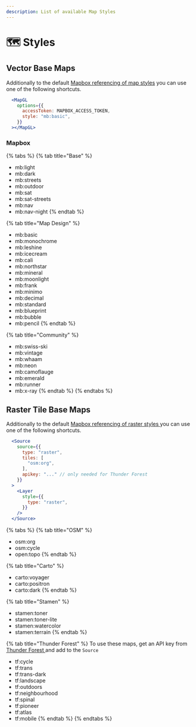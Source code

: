 ```yaml
---
description: List of available Map Styles
---
```


# 🗺 Styles

## Vector Base Maps

Additionally to the default [Mapbox referencing of map styles](https://docs.mapbox.com/mapbox-gl-js/style-spec/sources/#vector) you can use one of the following shortcuts.

```jsx
  <MapGL
    options={{
      accessToken: MAPBOX_ACCESS_TOKEN,
      style: "mb:basic",
    }}
  ></MapGL>
```

### Mapbox

{% tabs %}
{% tab title="Base" %}
* mb:light
* mb:dark
* mb:streets
* mb:outdoor
* mb:sat
* mb:sat-streets
* mb:nav
* mb:nav-night
{% endtab %}

{% tab title="Map Design" %}
* mb:basic
* mb:monochrome
* mb:leshine
* mb:icecream
* mb:cali
* mb:northstar
* mb:mineral
* mb:moonlight
* mb:frank
* mb:minimo
* mb:decimal
* mb:standard
* mb:blueprint
* mb:bubble
* mb:pencil
{% endtab %}

{% tab title="Community" %}
* mb:swiss-ski
* mb:vintage
* mb:whaam
* mb:neon
* mb:camoflauge
* mb:emerald
* mb:runner
* mb:x-ray
{% endtab %}
{% endtabs %}

## Raster Tile Base Maps

Additionally to the default [Mapbox referencing of raster styles ](https://docs.mapbox.com/mapbox-gl-js/style-spec/sources/#raster)you can use one of the following shortcuts.

```jsx
  <Source
    source={{
      type: "raster",
      tiles: [
        "osm:org",
      ],
      apikey: "..." // only needed for Thunder Forest
    }}
  >
    <Layer
      style={{
        type: "raster",
      }}
    />
  </Source>
```

{% tabs %}
{% tab title="OSM" %}
* osm:org
* osm:cycle
* open:topo
{% endtab %}

{% tab title="Carto" %}
* carto:voyager
* carto:positron
* carto:dark
{% endtab %}

{% tab title="Stamen" %}
* stamen:toner
* stamen:toner-lite
* stamen:watercolor
* stamen:terrain
{% endtab %}

{% tab title="Thunder Forest" %}
To use these maps, get an API key from [Thunder Forest ](https://manage.thunderforest.com/dashboard)and add to the `Source`

* tf:cycle
* tf:trans
* tf:trans-dark
* tf:landscape
* tf:outdoors
* tf:neighbourhood
* tf:spinal
* tf:pioneer
* tf:atlas
* tf:mobile
{% endtab %}
{% endtabs %}
